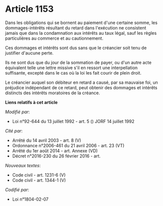 # Article 1153

Dans les obligations qui se bornent au paiement d'une certaine somme, les dommages-intérêts résultant du retard dans
l'exécution ne consistent jamais que dans la condamnation aux intérêts au taux légal, sauf les règles particulières au
commerce et au cautionnement.

Ces dommages et intérêts sont dus sans que le créancier soit tenu de justifier d'aucune perte.

Ils ne sont dus que du jour de la sommation de payer, ou d'un autre acte équivalent telle une lettre missive s'il en ressort
une interpellation suffisante, excepté dans le cas où la loi les fait courir de plein droit.

Le créancier auquel son débiteur en retard a causé, par sa mauvaise foi, un préjudice indépendant de ce retard, peut obtenir
des dommages et intérêts distincts des intérêts moratoires de la créance.

**Liens relatifs à cet article**

_Modifié par_:

  - Loi n°92-644 du 13 juillet 1992 - art. 5 () JORF 14 juillet 1992

_Cité par_:

  - Arrêté du 14 avril 2003 - art. 8 (V)
  - Ordonnance n°2006-461 du 21 avril 2006 - art. 23 (VT)
  - Arrêté du 1er août 2014 - art. Annexe (VD)
  - Décret n°2016-230 du 26 février 2016 - art.

_Nouveaux textes_:

  - Code civil - art. 1231-6 (V)
  - Code civil - art. 1344-1 (V)

_Codifié par_:

  - Loi n°1804-02-07
